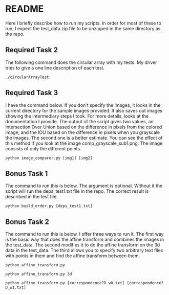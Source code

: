 # README
Here I briefly describe how to run my scripts. In order for most of these to run, I expect the test_data.zip file to be unzipped in the same directory as the repo. 

## Required Task 2
The following command does the circular array with my tests. My driver tries to give a one line description of each test.
```
./circularArrayTest
```

## Required Task 3
I have the command below. If you don't specify the images, it looks in the current directory for the sample images provided. It also saves out images showing the intermediary steps I took. For more details, looks at the documentation I provide. The output of the script gives two values, an Intersection Over Union based on the difference in pixels from the colored image, and the IOU based on the difference in pixels when you grayscale the images. The second one is a better estimate. You can see the effect of this method if you look at the image comp_grayscale_sub1.png. The image consists of only the different points.
```
python image_comparer.py [img1] [img2]
```

## Bonus Task 1
The command to run this is below. The argument is optional. Without it the script will run the deps_test1.txt file in the repo. The correct result is described in the test file.
```
python build_order.py [deps_test1.txt]
```

## Bonus Task 2
The command to run this is below. I offer three ways to run it. The first way is the basic way that does the affine transform and combines the images in the test_data. The second modifies it to do the affine transform on the 3d data in the test_data. The third allows you to specify two arbitrary text files with points in them and find the affine transform between them.
```
python affine_transform.py
```
```
python affine_transform.py 3d
```
```
python affine_transform.py [correspondence?D_w0.txt] [correspondence?D_w1.txt]
```
